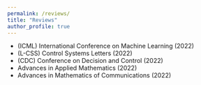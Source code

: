 ```yaml
---
permalink: /reviews/
title: "Reviews"
author_profile: true
---
```


+ (ICML) International Conference on Machine Learning (2022)
+ (L-CSS) Control Systems Letters (2022)
+ (CDC) Conference on Decision and Control (2022)
+ Advances in Applied Mathematics (2022)
+ Advances in Mathematics of Communications (2022)
